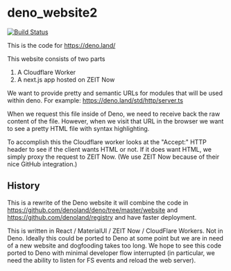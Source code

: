 # deno_website2

[![Build Status](https://github.com/denoland/deno_website2/workflows/ci/badge.svg?branch=master&event=push)](https://github.com/denoland/deno/actions)

This is the code for https://deno.land/

This website consists of two parts

1. A Cloudflare Worker
2. A next.js app hosted on ZEIT Now

We want to provide pretty and semantic URLs for modules that will be used within
deno. For example: https://deno.land/std/http/server.ts

When we request this file inside of Deno, we need to receive back the raw
content of the file. However, when we visit that URL in the browser we want to
see a pretty HTML file with syntax highlighting.

To accomplish this the Cloudflare worker looks at the "Accept:" HTTP header to
see if the client wants HTML or not. If it does want HTML, we simply proxy the
request to ZEIT Now. (We use ZEIT Now because of their nice GitHub integration.)

## History

This is a rewrite of the Deno website it will combine the code in
https://github.com/denoland/deno/tree/master/website and
https://github.com/denoland/registry and have faster deployment.

This is written in React / MaterialUI / ZEIT Now / CloudFlare Workers. Not in
Deno. Ideally this could be ported to Deno at some point but we are in need of a
new website and dogfooding takes too long. We hope to see this code ported to
Deno with minimal developer flow interrupted (in particular, we need the ability
to listen for FS events and reload the web server).
